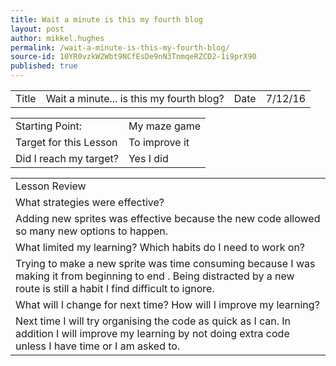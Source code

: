 ```yaml
---
title: Wait a minute is this my fourth blog
layout: post
author: mikkel.hughes
permalink: /wait-a-minute-is-this-my-fourth-blog/
source-id: 10YR0vzkW2Wbt9NCfEsDe9nN3TnmqeRZCD2-1i9prX90
published: true
---
```

<table>
  <tr>
    <td>Title</td>
    <td>Wait a minute... is this my fourth blog? </td>
    <td>    Date</td>
    <td>7/12/16</td>
  </tr>
</table>


<table>
  <tr>
    <td>Starting Point:</td>
    <td>My maze game</td>
  </tr>
  <tr>
    <td>Target for this Lesson</td>
    <td>To improve it </td>
  </tr>
  <tr>
    <td>Did I reach my target? </td>
    <td>Yes I did</td>
  </tr>
</table>


<table>
  <tr>
    <td>Lesson Review</td>
  </tr>
  <tr>
    <td> What strategies were effective? </td>
  </tr>
  <tr>
    <td>Adding new sprites was effective because the new code allowed so many new options to happen.</td>
  </tr>
  <tr>
    <td>What limited my learning? Which habits do I need to work on? </td>
  </tr>
  <tr>
    <td>Trying to make a new sprite was time consuming because I was making it from beginning to end .
Being distracted by a new route is still a habit I find difficult to ignore.</td>
  </tr>
  <tr>
    <td>What will I change for next time? How will I improve my learning?</td>
  </tr>
  <tr>
    <td>Next time I will try organising the code as quick as I can. In addition I will improve my learning by not doing extra code unless I have time or I am asked to.</td>
  </tr>
</table>


